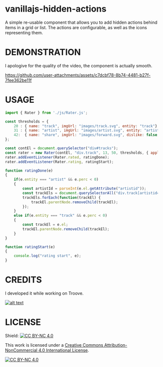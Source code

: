 # vanillajs-hidden-actions
A simple re-usable component that allows you to add hidden actions behind items in a grid or list. The actions are configurable, as well as the icons representing them. 

# DEMONSTRATION
I apologive for the quality of the video, the component is actually smooth.

https://github.com/user-attachments/assets/c7dcbf78-8b74-4481-b27f-7fee362be11f



# USAGE
```javascript
import { Rater } from './js/Rater.js';

const thresholds = {
    20 : { name: "track", imgUrl: "images/track.svg", entity: "track"},
    31 : { name: "artist", imgUrl: "images/artist.svg", entity: "artist"},
    42:  { name: "share", imgUrl: "images/forward.svg", dislike: false, entity: "share" }
};

const contEl = document.querySelector("div#tracks");
const rater = new Rater(contEl, "div.track", 13, 50, thresholds, { applyHeight: true });
rater.addEventListener(Rater.rated, ratingDone);
rater.addEventListener(Rater.rating, ratingStart);

function ratingDone(e)
{
    if(e.entity === "artist" && e.perc < 0)
    {
        const artistId = parseInt(e.el.getAttribute("artistid"));
        const trackEls = document.querySelectorAll("div.track[artistid='"+artistId+"']");
        trackEls.forEach(function(trackEl) {
            trackEl.parentNode.removeChild(trackEl);
        });
    }
    else if(e.entity === "track" && e.perc < 0)
    {
        const trackEl = e.el;
        trackEl.parentNode.removeChild(trackEl);
    }
}

function ratingStart(e)
{
    console.log("rating start", e);
}
```

# CREDITS
I developed it while working on Troove.

[![alt text](https://troove.app/favicon-192x192.png "Troove Logo")](https://troove.app)

# LICENSE
Shield: [![CC BY-NC 4.0][cc-by-nc-shield]][cc-by-nc]

This work is licensed under a
[Creative Commons Attribution-NonCommercial 4.0 International License][cc-by-nc].

[![CC BY-NC 4.0][cc-by-nc-image]][cc-by-nc]

[cc-by-nc]: https://creativecommons.org/licenses/by-nc/4.0/
[cc-by-nc-image]: https://licensebuttons.net/l/by-nc/4.0/88x31.png
[cc-by-nc-shield]: https://img.shields.io/badge/License-CC%20BY--NC%204.0-lightgrey.svg
